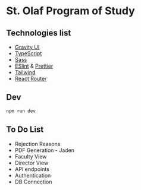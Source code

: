 # St. Olaf Program of Study

## Technologies list

- [Gravity UI](https://gravity-ui.com/)
- [TypeScript](https://www.typescriptlang.org/)
- [Sass](https://sass-lang.com/)
- [ESlint](https://eslint.org/) & [Prettier](https://prettier.io/)
- [Tailwind](https://tailwindcss.com/)
- [React Router](https://reactrouter.com/en/main)

## Dev

```sh
npm run dev
```

## To Do List

- Rejection Reasons
- PDF Generation - Jaden
- Faculty View
- Director View
- API endpoints
- Authentication
- DB Connection
